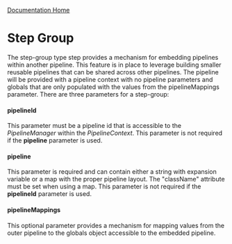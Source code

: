 [Documentation Home](readme.md)

# Step Group
The step-group type step provides a mechanism for embedding pipelines within another pipeline. This feature is in place
to leverage building smaller reusable pipelines that can be shared across other pipelines. The pipeline will be provided 
with a pipeline context with no pipeline parameters and globals that are only populated with the values from the 
pipelineMappings parameter. There are three parameters for a step-group:

#### pipelineId
This parameter must be a pipeline id that is accessible to the *PipelineManager* within the *PipelineContext*. This
parameter is not required if the **pipeline** parameter is used.

#### pipeline
This parameter is required and can contain either a string with expansion variable or a map with the proper pipeline 
layout. The "className" attribute must be set when using a map. This parameter is not required if the **pipelineId**
parameter is used.

#### pipelineMappings
This optional parameter provides a mechanism for mapping values from the outer pipeline to the globals object accessible 
to the embedded pipeline.

